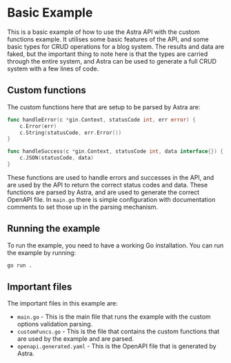 # Basic Example
This is a basic example of how to use the Astra API with the custom functions example. It utilises some basic features of the API, and some basic types for CRUD operations for a blog system. The results and data are faked, but the important thing to note here is that the types are carried through the entire system, and Astra can be used to generate a full CRUD system with a few lines of code.

## Custom functions
The custom functions here that are setup to be parsed by Astra are:
```go
func handleError(c *gin.Context, statusCode int, err error) {
    c.Error(err)
    c.String(statusCode, err.Error())
}

func handleSuccess(c *gin.Context, statusCode int, data interface{}) {
    c.JSON(statusCode, data)
}
```

These functions are used to handle errors and successes in the API, and are used by the API to return the correct status codes and data. These functions are parsed by Astra, and are used to generate the correct OpenAPI file. In `main.go` there is simple configuration with documentation comments to set those up in the parsing mechanism.

## Running the example

To run the example, you need to have a working Go installation. You can run the example by running:

```bash
go run .
```

## Important files

The important files in this example are:
* `main.go` - This is the main file that runs the example with the custom options validation parsing.
* `customFuncs.go` - This is the file that contains the custom functions that are used by the example and are parsed.
* `openapi.generated.yaml` - This is the OpenAPI file that is generated by Astra.